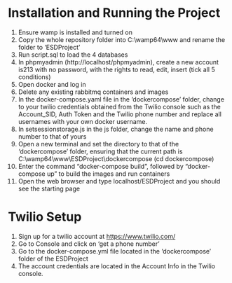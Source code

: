 # Installation and Running the Project
1. Ensure wamp is installed and turned on
2. Copy the whole repository folder into C:\wamp64\www and rename the folder to ‘ESDProject’
3. Run script.sql to load the 4 databases
4. In phpmyadmin (http://localhost/phpmyadmin), create a new account is213 with no password, with the rights to read, edit, insert (tick all 5 conditions)
5. Open docker and log in
6. Delete any existing rabbitmq containers and images
6. In the docker-compose.yaml file in the ‘dockercompose’ folder, change to your twilio credentials obtained from the Twilio console such as the Account_SID, Auth Token and the Twilio phone number and replace all usernames with your own docker username.
7. In setsessionstorage.js in the js folder, change the name and 	phone number to that of yours
8. Open a new terminal and set the directory to that of the ‘dockercompose’ folder, ensuring that the current path is C:\wamp64\www\ESDProject\dockercompose (cd dockercompose)
9. Enter the command “docker-compose build”, followed by “docker-compose up” to build the images and run containers
10. Open the web browser and type localhost/ESDProject and you should see the starting page


# Twilio Setup
1. Sign up for a twilio account at https://www.twilio.com/
2. Go to Console and click on ‘get a phone number’
3. Go to the docker-compose.yml file located in the ‘dockercompose’ folder of the ESDProject
4. The account credentials are located in the Account Info in the Twilio console. 
